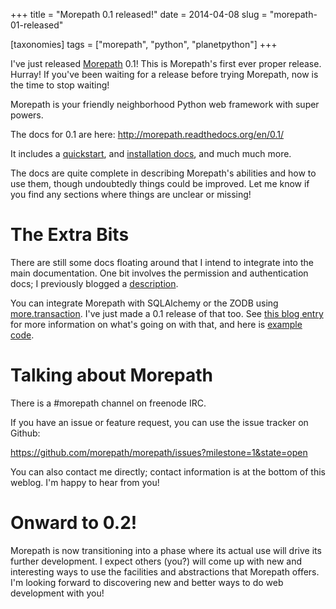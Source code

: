 +++
title = "Morepath 0.1 released!"
date = 2014-04-08
slug = "morepath-01-released"

[taxonomies]
tags = ["morepath", "python", "planetpython"]
+++

I've just released [Morepath](http://morepath.readthedocs.org/) 0.1!
This is Morepath's first ever proper release. Hurray! If you've been
waiting for a release before trying Morepath, now is the time to stop
waiting!

Morepath is your friendly neighborhood Python web framework with super
powers.

The docs for 0.1 are here: <http://morepath.readthedocs.org/en/0.1/>

It includes a
[quickstart](http://morepath.readthedocs.org/en/0.1/quickstart.html),
and [installation
docs](http://morepath.readthedocs.org/en/0.1/installation.html), and
much much more.

The docs are quite complete in describing Morepath's abilities and how
to use them, though undoubtedly things could be improved. Let me know if
you find any sections where things are unclear or missing!

# The Extra Bits

There are still some docs floating around that I intend to integrate
into the main documentation. One bit involves the permission and
authentication docs; I previously blogged a
[description](@/posts/morepath-security.md).

You can integrate Morepath with SQLAlchemy or the ZODB using
[more.transaction](http://pypi.python.org/pypi/more.transaction). I've
just made a 0.1 release of that too. See [this blog
entry](@/posts/racing-the-morepath-sqlalchemy-integration.md)
for more information on what's going on with that, and here is [example
code](https://github.com/morepath/morepath_sqlalchemy).

# Talking about Morepath

There is a \#morepath channel on freenode IRC.

If you have an issue or feature request, you can use the issue tracker
on Github:

<https://github.com/morepath/morepath/issues?milestone=1&state=open>

You can also contact me directly; contact information is at the bottom
of this weblog. I'm happy to hear from you!

# Onward to 0.2!

Morepath is now transitioning into a phase where its actual use will
drive its further development. I expect others (you?) will come up with
new and interesting ways to use the facilities and abstractions that
Morepath offers. I'm looking forward to discovering new and better ways
to do web development with you!
